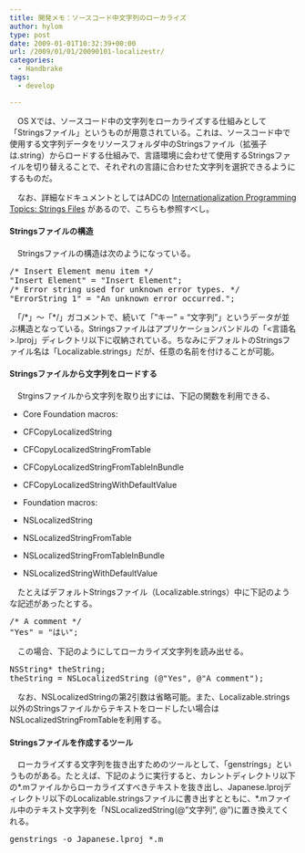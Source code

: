 ```yaml
---
title: 開発メモ：ソースコード中文字列のローカライズ
author: hylom
type: post
date: 2009-01-01T10:32:39+00:00
url: /2009/01/01/20090101-localizestr/
categories:
  - Handbrake
tags:
  - develop

---
```

　OS Xでは、ソースコード中の文字列をローカライズする仕組みとして「Stringsファイル」というものが用意されている。これは、ソースコード中で使用する文字列データをリソースフォルダ中のStringsファイル（拡張子は.string）からロードする仕組みで、言語環境に会わせて使用するStringsファイルを切り替えることで、それぞれの言語に合わせた文字列を選択できるようにするものだ。

　なお、詳細なドキュメントとしてはADCの   [Internationalization Programming Topics: Strings Files][1] があるので、こちらも参照すべし。

#### Stringsファイルの構造

　Stringsファイルの構造は次のようになっている。

<pre>/* Insert Element menu item */
"Insert Element" = "Insert Element";
/* Error string used for unknown error types. */
"ErrorString_1" = "An unknown error occurred.";
</pre>

　「/\*」〜「\*/」ガコメントで、続いて「&#8221;キー&#8221; = &#8220;文字列&#8221;」というデータが並ぶ構造となっている。Stringsファイルはアプリケーションバンドルの「<言語名>.lproj」ディレクトリ以下に収納されている。ちなみにデフォルトのStringsファイル名は「Localizable.strings」だが、任意の名前を付けることが可能。

#### Stringsファイルから文字列をロードする

　Strginsファイルから文字列を取り出すには、下記の関数を利用できる、

  * Core Foundation macros: 

  * CFCopyLocalizedString 
  * CFCopyLocalizedStringFromTable 
  * CFCopyLocalizedStringFromTableInBundle 
  * CFCopyLocalizedStringWithDefaultValue 

  * Foundation macros:
  * NSLocalizedString 
  * NSLocalizedStringFromTable 
  * NSLocalizedStringFromTableInBundle 
  * NSLocalizedStringWithDefaultValue 

　たとえばデフォルトStringsファイル（Localizable.strings）中に下記のような記述があったとする。

<pre>/* A comment */
"Yes" = "はい";
</pre>

　この場合、下記のようにしてローカライズ文字列を読み出せる。

<pre>NSString* theString;
theString = NSLocalizedString (@"Yes"&#44; @"A comment");
</pre>

　なお、NSLocalizedStringの第2引数は省略可能。また、Localizable.strings以外のStringsファイルからテキストをロードしたい場合はNSLocalizedStringFromTableを利用する。

#### Stringsファイルを作成するツール

　ローカライズする文字列を抜き出すためのツールとして、「genstrings」というものがある。たとえば、下記のように実行すると、カレントディレクトリ以下の\*.mファイルからローカライズすべきテキストを抜き出し、Japanese.lprojディレクトリ以下のLocalizable.stringsファイルに書き出すとともに、\*.mファイル中のテキスト文字列を「NSLocalizedString(@&#8221;文字列&#8221;&#44; @&#8221;)に置き換えてくれる。

<pre>genstrings -o Japanese.lproj *.m
</pre>

 [1]: http://developer.apple.com/documentation/MacOSX/Conceptual/BPInternational/Articles/StringsFiles.html#//apple_ref/doc/uid/20000005